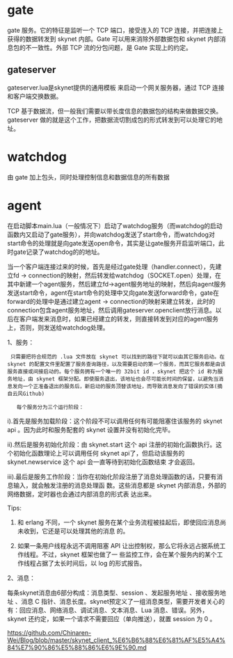 # gate
gate 服务。它的特征是监听一个 TCP 端口，接受连入的 TCP 连接，并把连接上获得的数据转发到 skynet 内部。Gate 可以用来消除外部数据包和 skynet 内部消息包的不一致性。外部 TCP 流的分包问题，是 Gate 实现上的约定。

## gateserver
gateserver.lua是skynet提供的通用模板 来启动一个网关服务器，通过 TCP 连接和客户端交换数据。

TCP 基于数据流，但一般我们需要以带长度信息的数据包的结构来做数据交换。gateserver 做的就是这个工作，把数据流切割成包的形式转发到可以处理它的地址。
# watchdog
由 gate 加上包头，同时处理控制信息和数据信息的所有数据
# agent

在启动脚本main.lua（一般情况下）启动了watchdog服务（而watchdog的启动函数内又启动了gate服务），并向watchdog发送了start命令，而watchdog对start命令的处理就是向gate发送open命令，其实是让gate服务开启监听端口，此时gate记录了watchdog的的地址。

当一个客户端连接过来的时候，首先是经过gate处理（handler.connect），先建立fd -> connection的映射，然后转发给watchdog（SOCKET.open）处理，在其中新建一个agent服务，然后建立fd->agent服务地址的映射，然后向agent服务发送start命令，agent在start命令的处理中又向gate发送forward命令，gate在forward的处理中是通过建立agent -> connection的映射来建立转发，此时的 connection包含agent服务地址，然后调用gateserver.openclient放行消息。以后在客户端发来消息时，如果已经建立的转发，则直接转发到对应的agent服务上，否则，则发送给watchdog处理。


1、服务：

     只需要把符合规范的 .lua 文件放在 skynet 可以找到的路径下就可以由其它服务启动。在 skynet 的配置文件里配置了服务查询路径，以及需要启动的第一个服务，而其它服务都是由该服务直接或间接启动的。每个服务拥有一个唯一的 32bit id ，skynet 把这个 id 称为服务地址，由 skynet 框架分配。即使服务退出，该地址也会尽可能长时间的保留，以避免当消息发向一个正准备退出的服务后，新启动的服务顶替该地址，而导致消息发向了错误的实体(摘自云风Github)

       每个服务分为三个运行阶段：

i).首先是服务加载阶段：这个阶段不可以调用任何有可能阻塞住该服务的 skynet api 。因为此时和服务配套的 skynet
       设置并没有初始化完毕。

ii).然后是服务初始化阶段：由 skynet.start 这个 api 注册的初始化函数执行。这个初始化函数理论上可以调用任何
   skynet api了，但启动该服务的 skynet.newservice 这个 api 会一直等待到初始化函数结束
   才会返回。

iii).最后是服务工作阶段：当你在初始化阶段注册了消息处理函数的话，只要有消息输入，就会触发注册的消息处理函
 数。这些消息都是 skynet 内部消息，外部的网络数据，定时器也会通过内部消息的形式表
 达出来。

Tips:

1. 和 erlang 不同，一个 skynet 服务在某个业务流程被挂起后，即使回应消息尚未收到，它还是可以处理其他的消息       的。

2. 如果一条用户线程永远不调用阻塞 API 让出控制权，那么它将永远占据系统工作线程。不过，skynet 框架也做了一     些监控工作，会在某个服务内的某个工作线程占据了太长时间后，以 log 的形式报告。



2、消息：

每条skynet消息由6部分构成：消息类型、session 、发起服务地址 、接收服务地址 、消息 C 指针、消息长度。skynet预定义了一组消息类型，需要开发者关心的有：回应消息、网络消息、调试消息、文本消息、Lua 消息、错误。另外，skynet 还约定，如果一个请求不需要回应（单向推送），就置 session 为 0 。



https://github.com/Chinaren-Wei/Blog/blob/master/skynet_client_%E6%B6%88%E6%81%AF%E5%A4%84%E7%90%86%E5%88%86%E6%9E%90.md

